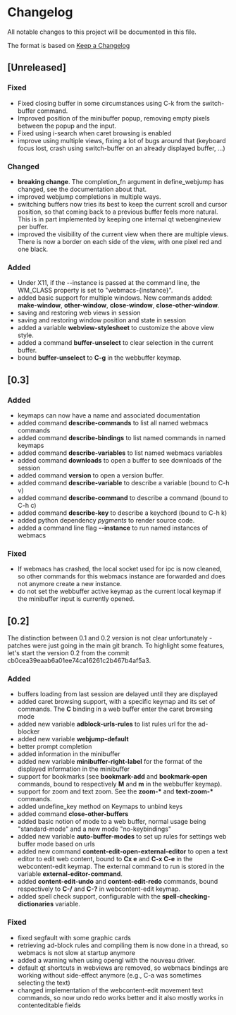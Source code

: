 # Changelog

All notable changes to this project will be documented in this file.

The format is based on [Keep a Changelog](http://keepachangelog.com/en/1.0.0/)

## [Unreleased]

### Fixed

- Fixed closing buffer in some circumstances using C-k from the
  switch-buffer command.
- Improved position of the minibuffer popup, removing empty pixels
  between the popup and the input.
- Fixed using i-search when caret browsing is enabled
- improve using multiple views, fixing a lot of bugs around that (keyboard
  focus lost, crash using switch-buffer on an already displayed buffer, ...)

### Changed

- **breaking change**. The completion\_fn argument in define\_webjump has
  changed, see the documentation about that.
- improved webjump completions in multiple ways.
- switching buffers now tries its best to keep the current scroll and cursor
  position, so that coming back to a previous buffer feels more natural. This
  is in part implemented by keeping one internal qt webengineview per buffer.
- improved the visibility of the current view when there are multiple
  views. There is now a border on each side of the view, with one pixel red and
  one black.

### Added

- Under X11, if the --instance is passed at the command line, the
  WM_CLASS property is set to "webmacs-{instance}".
- added basic support for multiple windows. New commands added: **make-window**,
  **other-window**, **close-window**, **close-other-window**.
- saving and restoring web views in session
- saving and restoring window position and state in session
- added a variable **webview-stylesheet** to customize the above view style.
- added a command **buffer-unselect** to clear selection in the current buffer.
- bound **buffer-unselect** to **C-g** in the webbuffer keymap.

## [0.3]

### Added

- keymaps can now have a name and associated documentation
- added command **describe-commands** to list all named webmacs commands
- added command **describe-bindings** to list named commands in named keymaps
- added command **describe-variables** to list named webmacs variables
- added command **downloads** to open a buffer to see downloads of the session
- added command **version** to open a version buffer.
- added command **describe-variable** to describe a variable (bound to C-h v)
- added command **describe-command** to describe a command (bound to C-h c)
- added command **describe-key** to describe a keychord (bound to C-h k)
- added python dependency *pygments* to render source code.
- added a command line flag **--instance** to run named instances of webmacs

### Fixed

- If webmacs has crashed, the local socket used for ipc is now cleaned, so other
  commands for this webmacs instance are forwarded and does not anymore create a
  new instance.
- do not set the webbuffer active keymap as the current local keymap if the
  minibuffer input is currently opened.


## [0.2]

The distinction between 0.1 and 0.2 version is not clear unfortunately - patches
were just going in the main git branch. To highlight some features, let's start
the version 0.2 from the commit cb0cea39eaab6a01ee74ca16261c2b467b4af5a3.

### Added

- buffers loading from last session are delayed until they are displayed
- added caret browsing support, with a specific keymap and its set of commands.
  The **C** binding in a web buffer enter the caret browsing mode
- added new variable **adblock-urls-rules** to list rules url for the ad-blocker
- added new variable **webjump-default**
- better prompt completion
- added information in the minibuffer
- added new variable **minibuffer-right-label** for the format of the displayed
  information in the minibuffer
- support for bookmarks (see **bookmark-add** and **bookmark-open** commands,
  bound to respectively **M** and **m** in the webbuffer keymap).
- support for zoom and text zoom. See the **zoom-\*** and **text-zoom-\***
  commands.
- added undefine_key method on Keymaps to unbind keys
- added command **close-other-buffers**
- added basic notion of mode to a web buffer, normal usage being "standard-mode"
  and a new mode "no-keybindings"
- added new variable **auto-buffer-modes** to set up rules for settings web
  buffer mode based on urls
- added new command **content-edit-open-external-editor** to open a text editor
  to edit web content, bound to **Cx e** and **C-x C-e** in the webcontent-edit
  keymap. The external command to run is stored in the variable
  **external-editor-command**.
- added **content-edit-undo** and **content-edit-redo** commands, bound
  respectively to **C-/** and **C-?** in webcontent-edit keymap.
- added spell check support, configurable with the
  **spell-checking-dictionaries** variable.

### Fixed

- fixed segfault with some graphic cards
- retrieving ad-block rules and compiling them is now done in a thread, so
  webmacs is not slow at startup anymore
- added a warning when using opengl with the nouveau driver.
- default qt shortcuts in webviews are removed, so webmacs bindings are working
  without side-effect anymore (e.g., C-a was sometimes selecting the text)
- changed implementation of the webcontent-edit movement text commands, so now
  undo redo works better and it also mostly works in contenteditable fields

